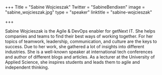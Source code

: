 +++
Title = "Sabine Wojcieszak"
Twitter = "SabineBendixen"
image = "sabine_wojcieszak.jpg"
type = "speaker"
linktitle = "sabine-wojcieszak"

+++

Sabine Wojcieszak is the Agile & DevOps enabler for getNext IT. She helps companies and teams to find their best ways of working together. For her topics of teamwork, leadership, communication, and culture are the keys to success. Due to her work, she gathered a lot of insights into different industries. She is a well-known speaker at international tech conferences and author of different blogs and articles. As a lecturer at the University of Applied Science, she inspires students and leads them to agile and independent thinking.